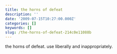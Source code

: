 ```yaml
---
title: the horns of defeat
description: ''
date: '2009-07-15T10:27:00.000Z'
categories: []
keywords: []
slug: /the-horns-of-defeat-214c0e11088b
---
```


the horns of defeat. use liberally and inappropriately.
